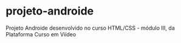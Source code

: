 # projeto-androide
 Projeto Androide desenvolvido no curso HTML/CSS - módulo III, da Plataforma Curso em Viídeo 
